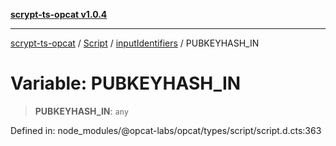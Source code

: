 [**scrypt-ts-opcat v1.0.4**](../../../../../README.md)

***

[scrypt-ts-opcat](../../../../../README.md) / [Script](../../../README.md) / [inputIdentifiers](../README.md) / PUBKEYHASH\_IN

# Variable: PUBKEYHASH\_IN

> **PUBKEYHASH\_IN**: `any`

Defined in: node\_modules/@opcat-labs/opcat/types/script/script.d.cts:363
